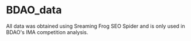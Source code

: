 # BDAO_data
All data was obtained using Sreaming Frog SEO Spider and is only used in BDAO's IMA competition analysis.
